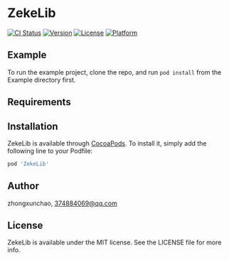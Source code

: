 # ZekeLib

[![CI Status](https://img.shields.io/travis/zhongxunchao/ZekeLib.svg?style=flat)](https://travis-ci.org/zhongxunchao/ZekeLib)
[![Version](https://img.shields.io/cocoapods/v/ZekeLib.svg?style=flat)](https://cocoapods.org/pods/ZekeLib)
[![License](https://img.shields.io/cocoapods/l/ZekeLib.svg?style=flat)](https://cocoapods.org/pods/ZekeLib)
[![Platform](https://img.shields.io/cocoapods/p/ZekeLib.svg?style=flat)](https://cocoapods.org/pods/ZekeLib)

## Example

To run the example project, clone the repo, and run `pod install` from the Example directory first.

## Requirements

## Installation

ZekeLib is available through [CocoaPods](https://cocoapods.org). To install
it, simply add the following line to your Podfile:

```ruby
pod 'ZekeLib'
```

## Author

zhongxunchao, 374884069@qq.com

## License

ZekeLib is available under the MIT license. See the LICENSE file for more info.
